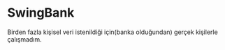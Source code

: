 # SwingBank

Birden fazla kişisel veri istenildiği için(banka olduğundan) gerçek kişilerle çalışmadım.

